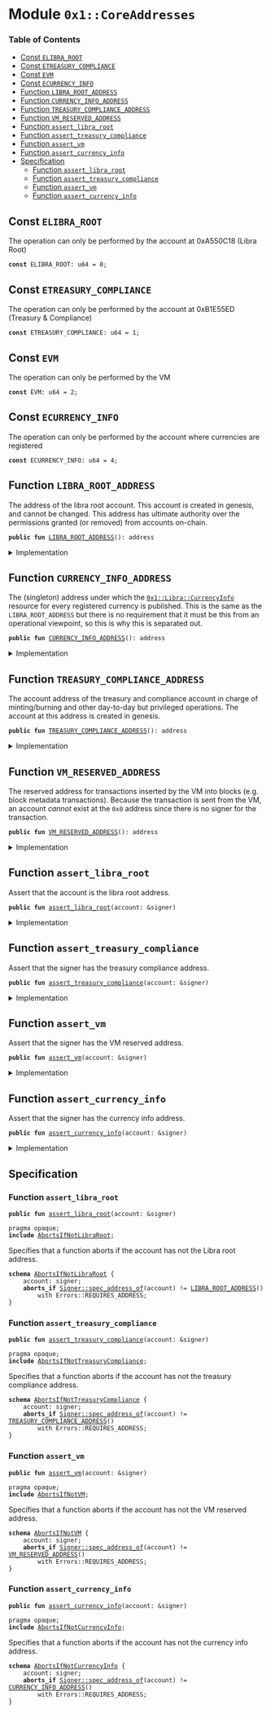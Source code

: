 
<a name="0x1_CoreAddresses"></a>

# Module `0x1::CoreAddresses`

### Table of Contents

-  [Const `ELIBRA_ROOT`](#0x1_CoreAddresses_ELIBRA_ROOT)
-  [Const `ETREASURY_COMPLIANCE`](#0x1_CoreAddresses_ETREASURY_COMPLIANCE)
-  [Const `EVM`](#0x1_CoreAddresses_EVM)
-  [Const `ECURRENCY_INFO`](#0x1_CoreAddresses_ECURRENCY_INFO)
-  [Function `LIBRA_ROOT_ADDRESS`](#0x1_CoreAddresses_LIBRA_ROOT_ADDRESS)
-  [Function `CURRENCY_INFO_ADDRESS`](#0x1_CoreAddresses_CURRENCY_INFO_ADDRESS)
-  [Function `TREASURY_COMPLIANCE_ADDRESS`](#0x1_CoreAddresses_TREASURY_COMPLIANCE_ADDRESS)
-  [Function `VM_RESERVED_ADDRESS`](#0x1_CoreAddresses_VM_RESERVED_ADDRESS)
-  [Function `assert_libra_root`](#0x1_CoreAddresses_assert_libra_root)
-  [Function `assert_treasury_compliance`](#0x1_CoreAddresses_assert_treasury_compliance)
-  [Function `assert_vm`](#0x1_CoreAddresses_assert_vm)
-  [Function `assert_currency_info`](#0x1_CoreAddresses_assert_currency_info)
-  [Specification](#0x1_CoreAddresses_Specification)
    -  [Function `assert_libra_root`](#0x1_CoreAddresses_Specification_assert_libra_root)
    -  [Function `assert_treasury_compliance`](#0x1_CoreAddresses_Specification_assert_treasury_compliance)
    -  [Function `assert_vm`](#0x1_CoreAddresses_Specification_assert_vm)
    -  [Function `assert_currency_info`](#0x1_CoreAddresses_Specification_assert_currency_info)



<a name="0x1_CoreAddresses_ELIBRA_ROOT"></a>

## Const `ELIBRA_ROOT`

The operation can only be performed by the account at 0xA550C18 (Libra Root)


<pre><code><b>const</b> ELIBRA_ROOT: u64 = 0;
</code></pre>



<a name="0x1_CoreAddresses_ETREASURY_COMPLIANCE"></a>

## Const `ETREASURY_COMPLIANCE`

The operation can only be performed by the account at 0xB1E55ED (Treasury & Compliance)


<pre><code><b>const</b> ETREASURY_COMPLIANCE: u64 = 1;
</code></pre>



<a name="0x1_CoreAddresses_EVM"></a>

## Const `EVM`

The operation can only be performed by the VM


<pre><code><b>const</b> EVM: u64 = 2;
</code></pre>



<a name="0x1_CoreAddresses_ECURRENCY_INFO"></a>

## Const `ECURRENCY_INFO`

The operation can only be performed by the account where currencies are registered


<pre><code><b>const</b> ECURRENCY_INFO: u64 = 4;
</code></pre>



<a name="0x1_CoreAddresses_LIBRA_ROOT_ADDRESS"></a>

## Function `LIBRA_ROOT_ADDRESS`

The address of the libra root account. This account is
created in genesis, and cannot be changed. This address has
ultimate authority over the permissions granted (or removed) from
accounts on-chain.


<pre><code><b>public</b> <b>fun</b> <a href="#0x1_CoreAddresses_LIBRA_ROOT_ADDRESS">LIBRA_ROOT_ADDRESS</a>(): address
</code></pre>



<details>
<summary>Implementation</summary>


<pre><code><b>public</b> <b>fun</b> <a href="#0x1_CoreAddresses_LIBRA_ROOT_ADDRESS">LIBRA_ROOT_ADDRESS</a>(): address {
    0xA550C18
}
</code></pre>



</details>

<a name="0x1_CoreAddresses_CURRENCY_INFO_ADDRESS"></a>

## Function `CURRENCY_INFO_ADDRESS`

The (singleton) address under which the
<code><a href="Libra.md#0x1_Libra_CurrencyInfo">0x1::Libra::CurrencyInfo</a></code> resource for
every registered currency is published. This is the same as the
<code>LIBRA_ROOT_ADDRESS</code> but there is no requirement that it must
be this from an operational viewpoint, so this is why this is separated out.


<pre><code><b>public</b> <b>fun</b> <a href="#0x1_CoreAddresses_CURRENCY_INFO_ADDRESS">CURRENCY_INFO_ADDRESS</a>(): address
</code></pre>



<details>
<summary>Implementation</summary>


<pre><code><b>public</b> <b>fun</b> <a href="#0x1_CoreAddresses_CURRENCY_INFO_ADDRESS">CURRENCY_INFO_ADDRESS</a>(): address {
    0xA550C18
}
</code></pre>



</details>

<a name="0x1_CoreAddresses_TREASURY_COMPLIANCE_ADDRESS"></a>

## Function `TREASURY_COMPLIANCE_ADDRESS`

The account address of the treasury and compliance account in
charge of minting/burning and other day-to-day but privileged
operations. The account at this address is created in genesis.


<pre><code><b>public</b> <b>fun</b> <a href="#0x1_CoreAddresses_TREASURY_COMPLIANCE_ADDRESS">TREASURY_COMPLIANCE_ADDRESS</a>(): address
</code></pre>



<details>
<summary>Implementation</summary>


<pre><code><b>public</b> <b>fun</b> <a href="#0x1_CoreAddresses_TREASURY_COMPLIANCE_ADDRESS">TREASURY_COMPLIANCE_ADDRESS</a>(): address {
    0xB1E55ED
}
</code></pre>



</details>

<a name="0x1_CoreAddresses_VM_RESERVED_ADDRESS"></a>

## Function `VM_RESERVED_ADDRESS`

The reserved address for transactions inserted by the VM into blocks (e.g.
block metadata transactions). Because the transaction is sent from
the VM, an account _cannot_ exist at the
<code>0x0</code> address since there
is no signer for the transaction.


<pre><code><b>public</b> <b>fun</b> <a href="#0x1_CoreAddresses_VM_RESERVED_ADDRESS">VM_RESERVED_ADDRESS</a>(): address
</code></pre>



<details>
<summary>Implementation</summary>


<pre><code><b>public</b> <b>fun</b> <a href="#0x1_CoreAddresses_VM_RESERVED_ADDRESS">VM_RESERVED_ADDRESS</a>(): address {
    0x0
}
</code></pre>



</details>

<a name="0x1_CoreAddresses_assert_libra_root"></a>

## Function `assert_libra_root`

Assert that the account is the libra root address.


<pre><code><b>public</b> <b>fun</b> <a href="#0x1_CoreAddresses_assert_libra_root">assert_libra_root</a>(account: &signer)
</code></pre>



<details>
<summary>Implementation</summary>


<pre><code><b>public</b> <b>fun</b> <a href="#0x1_CoreAddresses_assert_libra_root">assert_libra_root</a>(account: &signer) {
    <b>assert</b>(<a href="Signer.md#0x1_Signer_address_of">Signer::address_of</a>(account) == <a href="#0x1_CoreAddresses_LIBRA_ROOT_ADDRESS">LIBRA_ROOT_ADDRESS</a>(), <a href="Errors.md#0x1_Errors_requires_address">Errors::requires_address</a>(ELIBRA_ROOT))
}
</code></pre>



</details>

<a name="0x1_CoreAddresses_assert_treasury_compliance"></a>

## Function `assert_treasury_compliance`

Assert that the signer has the treasury compliance address.


<pre><code><b>public</b> <b>fun</b> <a href="#0x1_CoreAddresses_assert_treasury_compliance">assert_treasury_compliance</a>(account: &signer)
</code></pre>



<details>
<summary>Implementation</summary>


<pre><code><b>public</b> <b>fun</b> <a href="#0x1_CoreAddresses_assert_treasury_compliance">assert_treasury_compliance</a>(account: &signer) {
    <b>assert</b>(
        <a href="Signer.md#0x1_Signer_address_of">Signer::address_of</a>(account) == <a href="#0x1_CoreAddresses_TREASURY_COMPLIANCE_ADDRESS">TREASURY_COMPLIANCE_ADDRESS</a>(),
        <a href="Errors.md#0x1_Errors_requires_address">Errors::requires_address</a>(ETREASURY_COMPLIANCE)
    )
}
</code></pre>



</details>

<a name="0x1_CoreAddresses_assert_vm"></a>

## Function `assert_vm`

Assert that the signer has the VM reserved address.


<pre><code><b>public</b> <b>fun</b> <a href="#0x1_CoreAddresses_assert_vm">assert_vm</a>(account: &signer)
</code></pre>



<details>
<summary>Implementation</summary>


<pre><code><b>public</b> <b>fun</b> <a href="#0x1_CoreAddresses_assert_vm">assert_vm</a>(account: &signer) {
    <b>assert</b>(<a href="Signer.md#0x1_Signer_address_of">Signer::address_of</a>(account) == <a href="#0x1_CoreAddresses_VM_RESERVED_ADDRESS">VM_RESERVED_ADDRESS</a>(), <a href="Errors.md#0x1_Errors_requires_address">Errors::requires_address</a>(EVM))
}
</code></pre>



</details>

<a name="0x1_CoreAddresses_assert_currency_info"></a>

## Function `assert_currency_info`

Assert that the signer has the currency info address.


<pre><code><b>public</b> <b>fun</b> <a href="#0x1_CoreAddresses_assert_currency_info">assert_currency_info</a>(account: &signer)
</code></pre>



<details>
<summary>Implementation</summary>


<pre><code><b>public</b> <b>fun</b> <a href="#0x1_CoreAddresses_assert_currency_info">assert_currency_info</a>(account: &signer) {
    <b>assert</b>(<a href="Signer.md#0x1_Signer_address_of">Signer::address_of</a>(account) == <a href="#0x1_CoreAddresses_CURRENCY_INFO_ADDRESS">CURRENCY_INFO_ADDRESS</a>(), <a href="Errors.md#0x1_Errors_requires_address">Errors::requires_address</a>(ECURRENCY_INFO))
}
</code></pre>



</details>

<a name="0x1_CoreAddresses_Specification"></a>

## Specification


<a name="0x1_CoreAddresses_Specification_assert_libra_root"></a>

### Function `assert_libra_root`


<pre><code><b>public</b> <b>fun</b> <a href="#0x1_CoreAddresses_assert_libra_root">assert_libra_root</a>(account: &signer)
</code></pre>




<pre><code>pragma opaque;
<b>include</b> <a href="#0x1_CoreAddresses_AbortsIfNotLibraRoot">AbortsIfNotLibraRoot</a>;
</code></pre>


Specifies that a function aborts if the account has not the Libra root address.


<a name="0x1_CoreAddresses_AbortsIfNotLibraRoot"></a>


<pre><code><b>schema</b> <a href="#0x1_CoreAddresses_AbortsIfNotLibraRoot">AbortsIfNotLibraRoot</a> {
    account: signer;
    <b>aborts_if</b> <a href="Signer.md#0x1_Signer_spec_address_of">Signer::spec_address_of</a>(account) != <a href="#0x1_CoreAddresses_LIBRA_ROOT_ADDRESS">LIBRA_ROOT_ADDRESS</a>()
        with Errors::REQUIRES_ADDRESS;
}
</code></pre>



<a name="0x1_CoreAddresses_Specification_assert_treasury_compliance"></a>

### Function `assert_treasury_compliance`


<pre><code><b>public</b> <b>fun</b> <a href="#0x1_CoreAddresses_assert_treasury_compliance">assert_treasury_compliance</a>(account: &signer)
</code></pre>




<pre><code>pragma opaque;
<b>include</b> <a href="#0x1_CoreAddresses_AbortsIfNotTreasuryCompliance">AbortsIfNotTreasuryCompliance</a>;
</code></pre>


Specifies that a function aborts if the account has not the treasury compliance address.


<a name="0x1_CoreAddresses_AbortsIfNotTreasuryCompliance"></a>


<pre><code><b>schema</b> <a href="#0x1_CoreAddresses_AbortsIfNotTreasuryCompliance">AbortsIfNotTreasuryCompliance</a> {
    account: signer;
    <b>aborts_if</b> <a href="Signer.md#0x1_Signer_spec_address_of">Signer::spec_address_of</a>(account) != <a href="#0x1_CoreAddresses_TREASURY_COMPLIANCE_ADDRESS">TREASURY_COMPLIANCE_ADDRESS</a>()
        with Errors::REQUIRES_ADDRESS;
}
</code></pre>



<a name="0x1_CoreAddresses_Specification_assert_vm"></a>

### Function `assert_vm`


<pre><code><b>public</b> <b>fun</b> <a href="#0x1_CoreAddresses_assert_vm">assert_vm</a>(account: &signer)
</code></pre>




<pre><code>pragma opaque;
<b>include</b> <a href="#0x1_CoreAddresses_AbortsIfNotVM">AbortsIfNotVM</a>;
</code></pre>


Specifies that a function aborts if the account has not the VM reserved address.


<a name="0x1_CoreAddresses_AbortsIfNotVM"></a>


<pre><code><b>schema</b> <a href="#0x1_CoreAddresses_AbortsIfNotVM">AbortsIfNotVM</a> {
    account: signer;
    <b>aborts_if</b> <a href="Signer.md#0x1_Signer_spec_address_of">Signer::spec_address_of</a>(account) != <a href="#0x1_CoreAddresses_VM_RESERVED_ADDRESS">VM_RESERVED_ADDRESS</a>()
        with Errors::REQUIRES_ADDRESS;
}
</code></pre>



<a name="0x1_CoreAddresses_Specification_assert_currency_info"></a>

### Function `assert_currency_info`


<pre><code><b>public</b> <b>fun</b> <a href="#0x1_CoreAddresses_assert_currency_info">assert_currency_info</a>(account: &signer)
</code></pre>




<pre><code>pragma opaque;
<b>include</b> <a href="#0x1_CoreAddresses_AbortsIfNotCurrencyInfo">AbortsIfNotCurrencyInfo</a>;
</code></pre>


Specifies that a function aborts if the account has not the currency info address.


<a name="0x1_CoreAddresses_AbortsIfNotCurrencyInfo"></a>


<pre><code><b>schema</b> <a href="#0x1_CoreAddresses_AbortsIfNotCurrencyInfo">AbortsIfNotCurrencyInfo</a> {
    account: signer;
    <b>aborts_if</b> <a href="Signer.md#0x1_Signer_spec_address_of">Signer::spec_address_of</a>(account) != <a href="#0x1_CoreAddresses_CURRENCY_INFO_ADDRESS">CURRENCY_INFO_ADDRESS</a>()
        with Errors::REQUIRES_ADDRESS;
}
</code></pre>
